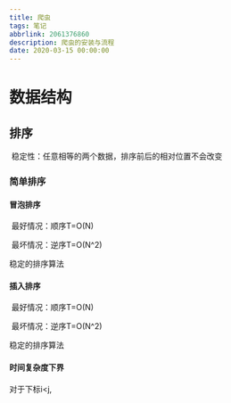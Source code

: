 ```yaml
---
title: 爬虫
tags: 笔记
abbrlink: 2061376860
description: 爬虫的安装与流程
date: 2020-03-15 00:00:00
---
```


# 数据结构

## 排序

​		稳定性：任意相等的两个数据，排序前后的相对位置不会改变

### 简单排序

#### 冒泡排序

​			最好情况：顺序T=O(N)

​			最坏情况：逆序T=O(N^2)

稳定的排序算法

#### 插入排序

​			最好情况：顺序T=O(N)

​			最坏情况：逆序T=O(N^2)

稳定的排序算法

#### 时间复杂度下界

对于下标i<j,

